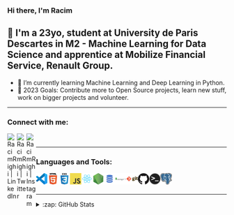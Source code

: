 ### Hi there, I'm Racim

## 🔭 I'm a 23yo, student at University de Paris Descartes in M2 - Machine Learning for Data Science and apprentice at Mobilize Financial Service, Renault Group.

- 🌱 I’m currently learning Machine Learning and Deep Learning in Python.
- 🥅 2023 Goals: Contribute more to Open Source projects, learn new stuff, work on bigger projects and volunteer.

---

### Connect with me:

[<img align="left" alt="RacimRighi | LinkedIn" width="22px" src="https://cdn.jsdelivr.net/npm/simple-icons@v3/icons/linkedin.svg" />][linkedin]
[<img align="left" alt="RacimRighi | Twitter" width="22px" src="https://cdn.jsdelivr.net/npm/simple-icons@v3/icons/twitter.svg" />][twitter]
[<img align="left" alt="RacimRighi | Instagram" width="22px" src="https://cdn.jsdelivr.net/npm/simple-icons@v3/icons/instagram.svg" />][instagram]

<br />

---

### Languages and Tools:

<img align="left" alt="Visual Studio Code" width="26px" src="https://raw.githubusercontent.com/github/explore/80688e429a7d4ef2fca1e82350fe8e3517d3494d/topics/visual-studio-code/visual-studio-code.png" />
<img align="left" alt="HTML5" width="26px" src="https://raw.githubusercontent.com/github/explore/80688e429a7d4ef2fca1e82350fe8e3517d3494d/topics/html/html.png" />
<img align="left" alt="CSS3" width="26px" src="https://raw.githubusercontent.com/github/explore/80688e429a7d4ef2fca1e82350fe8e3517d3494d/topics/css/css.png" />
<img align="left" alt="JavaScript" width="26px" src="https://raw.githubusercontent.com/github/explore/80688e429a7d4ef2fca1e82350fe8e3517d3494d/topics/javascript/javascript.png" />
<img align="left" alt="React Native" width="26px" src="https://raw.githubusercontent.com/github/explore/e94815998e4e0713912fed477a1f346ec04c3da2/topics/react-native/react-native.png" />
<img align="left" alt="Node.js" width="26px" src="https://raw.githubusercontent.com/github/explore/80688e429a7d4ef2fca1e82350fe8e3517d3494d/topics/nodejs/nodejs.png" />
<img align="left" alt="SQL" width="26px" src="https://raw.githubusercontent.com/github/explore/80688e429a7d4ef2fca1e82350fe8e3517d3494d/topics/sql/sql.png" />
<img align="left" alt="MongoDB" width="26px" src="https://raw.githubusercontent.com/github/explore/80688e429a7d4ef2fca1e82350fe8e3517d3494d/topics/mongodb/mongodb.png" />
<img align="left" alt="Git" width="26px" src="https://raw.githubusercontent.com/github/explore/80688e429a7d4ef2fca1e82350fe8e3517d3494d/topics/git/git.png" />
<img align="left" alt="GitHub" width="26px" src="https://raw.githubusercontent.com/github/explore/78df643247d429f6cc873026c0622819ad797942/topics/github/github.png" />
<img align="left" alt="Terminal" width="26px" src="https://raw.githubusercontent.com/github/explore/80688e429a7d4ef2fca1e82350fe8e3517d3494d/topics/terminal/terminal.png" />
<img align="left" alt="PostgreSQL" width="26px" src="https://raw.githubusercontent.com/github/explore/80688e429a7d4ef2fca1e82350fe8e3517d3494d/topics/postgresql/postgresql.png" />

<br />
<br />

---

<details>
  <summary>:zap: GitHub Stats</summary>

  <img align="left" alt="RacimRgh GitHub Stats" src="https://github-readme-stats.vercel.app/api?username=RacimRgh&show_icons=true&hide_border=true" />

</details>

[twitter]: https://twitter.com/RacimRgh
[instagram]: https://www.instagram.com/racim_rgh/
[linkedin]: https://www.linkedin.com/in/racim-righi/
